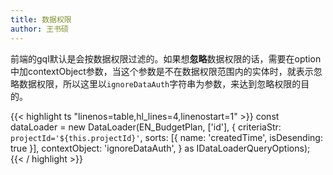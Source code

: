 ```yaml
---
title: 数据权限
author: 王书硕
---
```


前端的gql默认是会按数据权限过滤的。如果想**忽略**数据权限的话，需要在option中加contextObject参数，当这个参数是不在数据权限范围内的实体时，就表示忽略数据权限，所以这里以`ignoreDataAuth`字符串为参数，来达到忽略权限的目的。

{{< highlight ts "linenos=table,hl_lines=4,linenostart=1" >}}
const dataLoader = new DataLoader(EN_BudgetPlan, ['id'], {
  criteriaStr: `projectId='${this.projectId}'`,
  sorts: [{ name: 'createdTime', isDesending: true }],
  contextObject: 'ignoreDataAuth',
} as IDataLoaderQueryOptions);
{{< / highlight >}}
